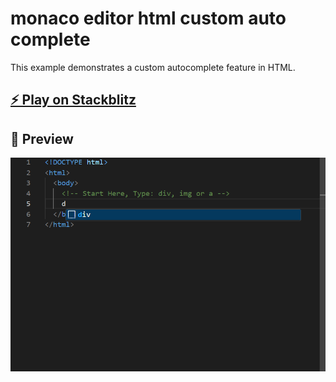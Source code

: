 # monaco editor html custom auto complete

This example demonstrates a custom autocomplete feature in HTML.

## [⚡️ Play on Stackblitz](https://stackblitz.com/~/github.com/relliv/monaco-editor-html-custom-auto-complete)

## 🌟 Preview

![Preview](./preview.png)
